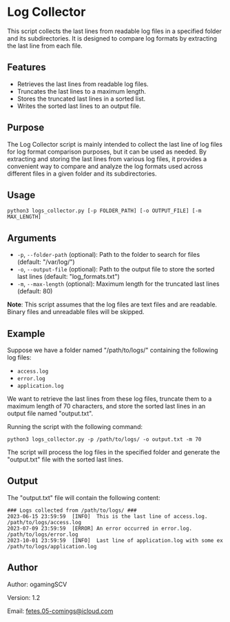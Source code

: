 # Log Collector

This script collects the last lines from readable log files in a specified folder and its subdirectories. It is designed to compare log formats by extracting the last line from each file.

## Features

- Retrieves the last lines from readable log files.
- Truncates the last lines to a maximum length.
- Stores the truncated last lines in a sorted list.
- Writes the sorted last lines to an output file.

## Purpose

The Log Collector script is mainly intended to collect the last line of log files for log format comparison purposes, but it can be used as needed. By extracting and storing the last lines from various log files, it provides a convenient way to compare and analyze the log formats used across different files in a given folder and its subdirectories.

## Usage

```shell
python3 logs_collector.py [-p FOLDER_PATH] [-o OUTPUT_FILE] [-m MAX_LENGTH]
```

## Arguments

- `-p`, `--folder-path` (optional): Path to the folder to search for files (default: "/var/log/")
- `-o`, `--output-file` (optional): Path to the output file to store the sorted last lines (default: "log_formats.txt")
- `-m`, `--max-length` (optional): Maximum length for the truncated last lines (default: 80)

**Note**: This script assumes that the log files are text files and are readable. Binary files and unreadable files will be skipped.

## Example

Suppose we have a folder named "/path/to/logs/" containing the following log files:

- `access.log`
- `error.log`
- `application.log`

We want to retrieve the last lines from these log files, truncate them to a maximum length of 70 characters, and store the sorted last lines in an output file named "output.txt".

Running the script with the following command:

```shell
python3 logs_collector.py -p /path/to/logs/ -o output.txt -m 70
```

The script will process the log files in the specified folder and generate the "output.txt" file with the sorted last lines.

## Output

The "output.txt" file will contain the following content:

```
### Logs collected from /path/to/logs/ ###
2023-06-15 23:59:59  [INFO]  This is the last line of access.log.       /path/to/logs/access.log
2023-07-09 23:59:59  [ERROR] An error occurred in error.log.            /path/to/logs/error.log
2023-10-01 23:59:59  [INFO]  Last line of application.log with some ex  /path/to/logs/application.log
```

## Author

Author: ogamingSCV

Version: 1.2

Email: fetes.05-comings@icloud.com
